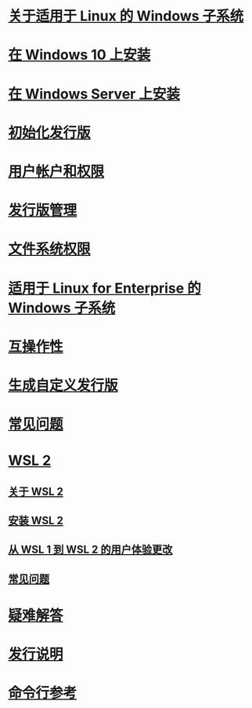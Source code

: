 # [关于适用于 Linux 的 Windows 子系统](./about.md)
# [在 Windows 10 上安装](./install-win10.md)
# [在 Windows Server 上安装](./install-on-server.md)
# [初始化发行版](./initialize-distro.md)
# [用户帐户和权限](./user-support.md)
# [发行版管理](./wsl-config.md)
# [文件系统权限](./file-permissions.md)
# [适用于 Linux for Enterprise 的 Windows 子系统](./enterprise.md)
# [互操作性](./interop.md)
# [生成自定义发行版](./build-custom-distro.md)
# [常见问题](./faq.md)
# [WSL 2](./wsl2-index.md)
## [关于 WSL 2](./wsl2-about.md)
## [安装 WSL 2](./wsl2-install.md)
## [从 WSL 1 到 WSL 2 的用户体验更改](./wsl2-ux-changes.md)
## [常见问题](./wsl2-faq.md)

# [疑难解答](./troubleshooting.md)
# [发行说明](./release-notes.md)
# [命令行参考](./reference.md)